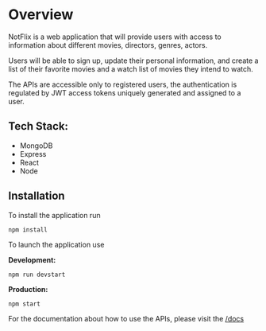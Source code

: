 # Overview

NotFlix is a web application that will provide users with access to information about different movies, directors, genres, actors.

Users will be able to sign up, update their personal information, and create a list of their favorite movies and a watch list of movies they intend to watch.

The APIs are accessible only to registered users, the authentication is regulated by JWT access tokens uniquely generated and assigned to a user.

## Tech Stack:

- MongoDB
- Express
- React
- Node

## Installation

To install the application run

```
npm install
```

To launch the application use

**Development:**

```
npm run devstart
```

**Production:**

```
npm start
```

For the documentation about how to use the APIs, please visit the [/docs](https://michiyoyo.github.io/notflix/docs)

